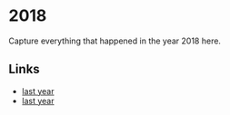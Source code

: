 # 2018

Capture everything that happened in the year 2018 here.

## Links
- [last year](calendar/years/2017.md)
- [last year](calendar/years/2019.md)